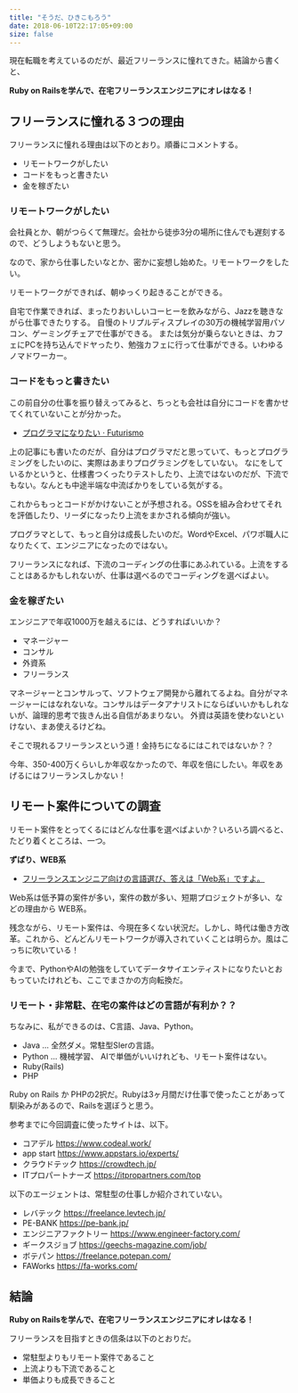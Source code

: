 ```yaml
---
title: "そうだ、ひきこもろう"
date: 2018-06-10T22:17:05+09:00
size: false
---
```


現在転職を考えているのだが、最近フリーランスに憧れてきた。結論から書くと、

**Ruby on Railsを学んで、在宅フリーランスエンジニアにオレはなる！**

## フリーランスに憧れる３つの理由
フリーランスに憧れる理由は以下のとおり。順番にコメントする。

- リモートワークがしたい
- コードをもっと書きたい
- 金を稼ぎたい

### リモートワークがしたい
会社員とか、朝がつらくて無理だ。会社から徒歩3分の場所に住んでも遅刻するので、どうしようもないと思う。

なので、家から仕事したいなとか、密かに妄想し始めた。リモートワークをしたい。

リモートワークができれば、朝ゆっくり起きることができる。

自宅で作業できれば、まったりおいしいコーヒーを飲みながら、Jazzを聴きながら仕事できたりする。
自慢のトリプルディスプレイの30万の機械学習用パソコン、ゲーミングチェアで仕事ができる。
または気分が乗らないときは、カフェにPCを持ち込んでドヤったり、勉強カフェに行って仕事ができる。いわゆるノマドワーカー。

### コードをもっと書きたい
この前自分の仕事を振り替えってみると、ちっとも会社は自分にコードを書かせてくれていないことが分かった。

- [プログラマになりたい · Futurismo](https://futurismo.biz/archives/6942/)

上の記事にも書いたのだが、自分はプログラマだと思っていて、もっとプログラミングをしたいのに、実際はあまりプログラミングをしていない。
なにをしているかというと、仕様書つくったりテストしたり、上流ではないのだが、下流でもない。なんとも中途半端な中流ばかりをしている気がする。

これからもっとコードがかけないことが予想される。OSSを組み合わせてそれを評価したり、リーダになったり上流をまかされる傾向が強い。

プログラマとして、もっと自分は成長したいのだ。WordやExcel、パワポ職人になりたくて、エンジニアになったのではない。

フリーランスになれば、下流のコーディングの仕事にあふれている。上流をすることはあるかもしれないが、仕事は選べるのでコーディングを選べばよい。

### 金を稼ぎたい
エンジニアで年収1000万を越えるには、どうすればいいか？

- マネージャー
- コンサル
- 外資系
- フリーランス

マネージャーとコンサルって、ソフトウェア開発から離れてるよね。自分がマネージャーにはなれないな。コンサルはデータアナリストにならばいいかもしれないが、論理的思考で抜きん出る自信があまりない。
外資は英語を使わないといけない、まあ使えるけどね。

そこで現れるフリーランスという道！金持ちになるにはこれではないか？？

今年、350-400万くらいしか年収なかったので、年収を倍にしたい。年収をあげるにはフリーランスしかない！

## リモート案件についての調査
リモート案件をとってくるにはどんな仕事を選べばよいか？いろいろ調べると、たどり着くところは、一つ。

**ずばり、WEB系**

- [フリーランスエンジニア向けの言語選び、答えは「Web系」ですよ。](https://manablog.org/freelance-programmer-lang/)

Web系は低予算の案件が多い，案件の数が多い、短期プロジェクトが多い、などの理由から WEB系。

残念ながら、リモート案件は、今現在多くない状況だ。しかし、時代は働き方改革。これから、どんどんリモートワークが導入されていくことは明らか。風はこっちに吹いている！

今まで、PythonやAIの勉強をしていてデータサイエンティストになりたいとおもっていたけれども、ここでまさかの方向転換だ。

### リモート・非常駐、在宅の案件はどの言語が有利か？？
ちなみに、私ができるのは、C言語、Java、Python。

- Java  ... 全然ダメ。常駐型SIerの言語。
- Python ... 機械学習、 AIで単価がいいけれども、リモート案件はない。
- Ruby(Rails)
- PHP

Ruby on Rails か PHPの2択だ。Rubyは3ヶ月間だけ仕事で使ったことがあって馴染みがあるので、Railsを選ぼうと思う。

参考までに今回調査に使ったサイトは、以下。

- コアデル  https://www.codeal.work/
- app start https://www.appstars.io/experts/
- クラウドテック https://crowdtech.jp/
- ITプロパートナーズ  https://itpropartners.com/top

以下のエージェントは、常駐型の仕事しか紹介されていない。

- レバテック  https://freelance.levtech.jp/
- PE-BANK  https://pe-bank.jp/
- エンジニアファクトリー https://www.engineer-factory.com/
- ギークスジョブ  https://geechs-magazine.com/job/
- ボテパン  https://freelance.potepan.com/
- FAWorks https://fa-works.com/

## 結論
**Ruby on Railsを学んで、在宅フリーランスエンジニアにオレはなる！**

フリーランスを目指すときの信条は以下のとおりだ。

- 常駐型よりもリモート案件であること
- 上流よりも下流であること
- 単価よりも成長できること

